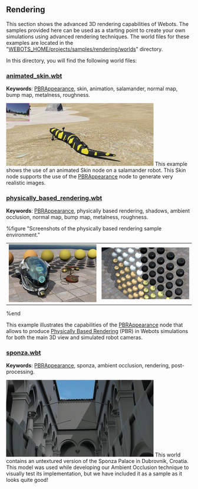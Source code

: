 ## Rendering

This section shows the advanced 3D rendering capabilities of Webots.
The samples provided here can be used as a starting point to create your own simulations using advanced rendering techniques.
The world files for these examples are located in the "[WEBOTS\_HOME/projects/samples/rendering/worlds](https://github.com/cyberbotics/webots/tree/released/projects/samples/rendering/worlds/)" directory.

In this directory, you will find the following world files:

### [animated\_skin.wbt](https://github.com/cyberbotics/webots/tree/released/projects/samples/rendering/worlds/animated_skin.wbt)

**Keywords**: [PBRAppearance](../reference/pbrappearance.md), skin, animation, salamander, normal map, bump map, metalness, roughness.

![animated_skin.png](images/samples/animated_skin.thumbnail.jpg) This example shows the use of an animated Skin node on a salamander robot. This Skin node supports the use of the [PBRAppearance](../reference/pbrappearance.md) node to generate very realistic images.

### [physically\_based\_rendering.wbt](https://github.com/cyberbotics/webots/tree/released/projects/samples/rendering/worlds/physically_based_rendering.wbt)

**Keywords**: [PBRAppearance](../reference/pbrappearance.md), physically based rendering, shadows, ambient occlusion, normal map, bump map, metalness, roughness.

%figure "Screenshots of the physically based rendering sample environment."

|     |     |
|:---:|:---:|
| ![apartment_a.png](images/samples/physically_based_rendering_telephone.thumbnail.jpg) | ![apartment_b.png](images/samples/physically_based_rendering_sphere_grid.thumbnail.jpg) |

%end

This example illustrates the capabilities of the [PBRAppearance](../reference/pbrappearance.md) node that allows to produce [Physically Based Rendering](https://en.wikipedia.org/wiki/Physically_based_rendering) (PBR) in Webots simulations for both the main 3D view and simulated robot cameras.

### [sponza.wbt](https://github.com/cyberbotics/webots/tree/released/projects/samples/rendering/worlds/sponza.wbt)

**Keywords**: [PBRAppearance](../reference/pbrappearance.md), sponza, ambient occlusion, rendering, post-processing.

![sponza.png](images/samples/sponza.thumbnail.jpg) This world contains an untextured version of the Sponza Palace in Dubrovnik, Croatia. This model was used while developing our Ambient Occlusion technique to visually test its implementation, but we have included it as a sample as it looks quite good!
